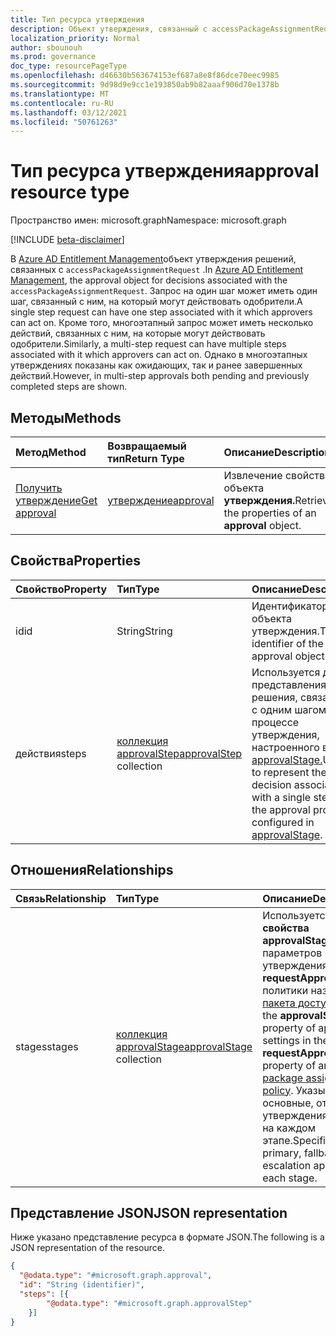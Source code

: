 ```yaml
---
title: Тип ресурса утверждения
description: Объект утверждения, связанный с accessPackageAssignmentRequest.
localization_priority: Normal
author: sbounouh
ms.prod: governance
doc_type: resourcePageType
ms.openlocfilehash: d46630b563674153ef687a8e8f86dce70eec9985
ms.sourcegitcommit: 9d98d9e9cc1e193850ab9b82aaaf906d70e1378b
ms.translationtype: MT
ms.contentlocale: ru-RU
ms.lasthandoff: 03/12/2021
ms.locfileid: "50761263"
---
```

# <a name="approval-resource-type"></a><span data-ttu-id="346d9-103">Тип ресурса утверждения</span><span class="sxs-lookup"><span data-stu-id="346d9-103">approval resource type</span></span>

<span data-ttu-id="346d9-104">Пространство имен: microsoft.graph</span><span class="sxs-lookup"><span data-stu-id="346d9-104">Namespace: microsoft.graph</span></span>

[!INCLUDE [beta-disclaimer](../../includes/beta-disclaimer.md)]

<span data-ttu-id="346d9-105">В [Azure AD Entitlement Management](entitlementmanagement-root.md)объект утверждения решений, связанных с `accessPackageAssignmentRequest` .</span><span class="sxs-lookup"><span data-stu-id="346d9-105">In [Azure AD Entitlement Management](entitlementmanagement-root.md), the approval object for decisions associated with the `accessPackageAssignmentRequest`.</span></span> <span data-ttu-id="346d9-106">Запрос на один шаг может иметь один шаг, связанный с ним, на который могут действовать одобрители.</span><span class="sxs-lookup"><span data-stu-id="346d9-106">A single step request can have one step associated with it which approvers can act on.</span></span> <span data-ttu-id="346d9-107">Кроме того, многоэтапный запрос может иметь несколько действий, связанных с ним, на которые могут действовать одобрители.</span><span class="sxs-lookup"><span data-stu-id="346d9-107">Similarly, a multi-step request can have multiple steps associated with it which approvers can act on.</span></span> <span data-ttu-id="346d9-108">Однако в многоэтапных утверждениях показаны как ожидающих, так и ранее завершенных действий.</span><span class="sxs-lookup"><span data-stu-id="346d9-108">However, in multi-step approvals both pending and previously completed steps are shown.</span></span>

## <a name="methods"></a><span data-ttu-id="346d9-109">Методы</span><span class="sxs-lookup"><span data-stu-id="346d9-109">Methods</span></span>

| <span data-ttu-id="346d9-110">Метод</span><span class="sxs-lookup"><span data-stu-id="346d9-110">Method</span></span>       | <span data-ttu-id="346d9-111">Возвращаемый тип</span><span class="sxs-lookup"><span data-stu-id="346d9-111">Return Type</span></span> | <span data-ttu-id="346d9-112">Описание</span><span class="sxs-lookup"><span data-stu-id="346d9-112">Description</span></span> |
|:-------------|:------------|:------------|
|[<span data-ttu-id="346d9-113">Получить утверждение</span><span class="sxs-lookup"><span data-stu-id="346d9-113">Get approval</span></span>](../api/approval-get.md) | [<span data-ttu-id="346d9-114">утверждение</span><span class="sxs-lookup"><span data-stu-id="346d9-114">approval</span></span>](approval.md) | <span data-ttu-id="346d9-115">Извлечение свойств объекта **утверждения.**</span><span class="sxs-lookup"><span data-stu-id="346d9-115">Retrieve the properties of an **approval** object.</span></span> |


## <a name="properties"></a><span data-ttu-id="346d9-116">Свойства</span><span class="sxs-lookup"><span data-stu-id="346d9-116">Properties</span></span>
|<span data-ttu-id="346d9-117">Свойство</span><span class="sxs-lookup"><span data-stu-id="346d9-117">Property</span></span>|<span data-ttu-id="346d9-118">Тип</span><span class="sxs-lookup"><span data-stu-id="346d9-118">Type</span></span>|<span data-ttu-id="346d9-119">Описание</span><span class="sxs-lookup"><span data-stu-id="346d9-119">Description</span></span>|
|:---|:---|:---|
|<span data-ttu-id="346d9-120">id</span><span class="sxs-lookup"><span data-stu-id="346d9-120">id</span></span>|<span data-ttu-id="346d9-121">String</span><span class="sxs-lookup"><span data-stu-id="346d9-121">String</span></span>|<span data-ttu-id="346d9-122">Идентификатор объекта утверждения.</span><span class="sxs-lookup"><span data-stu-id="346d9-122">The identifier of the approval object.</span></span>|
|<span data-ttu-id="346d9-123">действия</span><span class="sxs-lookup"><span data-stu-id="346d9-123">steps</span></span>|<span data-ttu-id="346d9-124">[коллекция approvalStep](../resources/approvalstep.md)</span><span class="sxs-lookup"><span data-stu-id="346d9-124">[approvalStep](../resources/approvalstep.md) collection</span></span>|<span data-ttu-id="346d9-125">Используется для представления решения, связанного с одним шагом в процессе утверждения, настроенного в [approvalStage.](../resources/approvalstage.md)</span><span class="sxs-lookup"><span data-stu-id="346d9-125">Used to represent the decision associated with a single step in the approval process configured in [approvalStage](../resources/approvalstage.md).</span></span>|

## <a name="relationships"></a><span data-ttu-id="346d9-126">Отношения</span><span class="sxs-lookup"><span data-stu-id="346d9-126">Relationships</span></span>
|<span data-ttu-id="346d9-127">Связь</span><span class="sxs-lookup"><span data-stu-id="346d9-127">Relationship</span></span>|<span data-ttu-id="346d9-128">Тип</span><span class="sxs-lookup"><span data-stu-id="346d9-128">Type</span></span>|<span data-ttu-id="346d9-129">Описание</span><span class="sxs-lookup"><span data-stu-id="346d9-129">Description</span></span>|
|:---|:---|:---|
|<span data-ttu-id="346d9-130">stages</span><span class="sxs-lookup"><span data-stu-id="346d9-130">stages</span></span>|<span data-ttu-id="346d9-131">[коллекция approvalStage](../resources/approvalstage.md)</span><span class="sxs-lookup"><span data-stu-id="346d9-131">[approvalStage](../resources/approvalstage.md) collection</span></span>|<span data-ttu-id="346d9-132">Используется для **свойства approvalStages** параметров утверждения в свойстве **requestApprovalSettings** политики назначения [пакета доступа.](accesspackageassignmentpolicy.md)</span><span class="sxs-lookup"><span data-stu-id="346d9-132">Used for the **approvalStages** property of approval settings in the **requestApprovalSettings** property of an [access package assignment policy](accesspackageassignmentpolicy.md).</span></span> <span data-ttu-id="346d9-133">Указывает основные, откаты и утверждения эскалации на каждом этапе.</span><span class="sxs-lookup"><span data-stu-id="346d9-133">Specifies the primary, fallback, and escalation approvers of each stage.</span></span>|


## <a name="json-representation"></a><span data-ttu-id="346d9-134">Представление JSON</span><span class="sxs-lookup"><span data-stu-id="346d9-134">JSON representation</span></span>
<span data-ttu-id="346d9-135">Ниже указано представление ресурса в формате JSON.</span><span class="sxs-lookup"><span data-stu-id="346d9-135">The following is a JSON representation of the resource.</span></span>
<!-- {
  "blockType": "resource",
  "keyProperty": "id",
  "@odata.type": "microsoft.graph.approval",
}
-->
``` json
{
  "@odata.type": "#microsoft.graph.approval",
  "id": "String (identifier)",
  "steps": [{
        "@odata.type": "#microsoft.graph.approvalStep"
    }]
}
```

